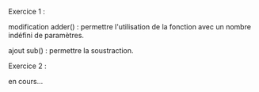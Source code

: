 Exercice 1 : 

modification adder() : permettre l'utilisation de la fonction avec un nombre indéfini de paramètres.

ajout sub() : permettre la soustraction.


Exercice 2 : 

en cours...
